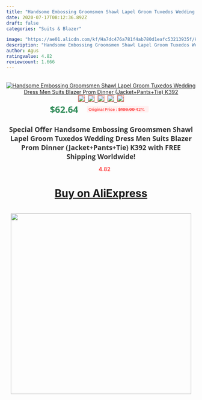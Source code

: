 ```yaml
---
title: "Handsome Embossing Groomsmen Shawl Lapel Groom Tuxedos Wedding Dress Men Suits Blazer Prom Dinner (Jacket+Pants+Tie) K392"
date: 2020-07-17T08:12:36.892Z
draft: false
categories: "Suits & Blazer"

image: "https://ae01.alicdn.com/kf/Ha7dc476a781f4ab780d1eafc53213935f/Handsome-Embossing-Groomsmen-Shawl-Lapel-Groom-Tuxedos-Wedding-Dress-Men-Suits-Blazer-Prom-Dinner-Jacket-Pants.jpg"
description: "Handsome Embossing Groomsmen Shawl Lapel Groom Tuxedos Wedding Dress Men Suits Blazer Prom Dinner (Jacket+Pants+Tie) K392"
author: Agus
ratingvalue: 4.82
reviewcount: 1.666
---
```

<br>
<div style="text-align: center;">
<a href="https://s.click.aliexpress.com/e/_AFqtid" target="_blank" rel="nofollow noopener noreferrer"><img alt="Handsome Embossing Groomsmen Shawl Lapel Groom Tuxedos Wedding Dress Men Suits Blazer Prom Dinner (Jacket+Pants+Tie) K392" class="magnifier-image" src="https://ae01.alicdn.com/kf/Ha7dc476a781f4ab780d1eafc53213935f/Handsome-Embossing-Groomsmen-Shawl-Lapel-Groom-Tuxedos-Wedding-Dress-Men-Suits-Blazer-Prom-Dinner-Jacket-Pants.jpg_640x640.jpg">
<br>
<img style="border:1px solid salmon" src="https://ae01.alicdn.com/kf/Ha7dc476a781f4ab780d1eafc53213935f/Handsome-Embossing-Groomsmen-Shawl-Lapel-Groom-Tuxedos-Wedding-Dress-Men-Suits-Blazer-Prom-Dinner-Jacket-Pants.jpg_120x120.jpg">&nbsp;&nbsp;<img style="border:1px solid salmon" src="https://ae01.alicdn.com/kf/H150f8aece315432fbdc424b34ccc0aa2U/Handsome-Embossing-Groomsmen-Shawl-Lapel-Groom-Tuxedos-Wedding-Dress-Men-Suits-Blazer-Prom-Dinner-Jacket-Pants.jpg_120x120.jpg">&nbsp;&nbsp;<img style="border:1px solid salmon" src="https://ae01.alicdn.com/kf/Hcf627f37ac2741b897339e98701e4034d/Handsome-Embossing-Groomsmen-Shawl-Lapel-Groom-Tuxedos-Wedding-Dress-Men-Suits-Blazer-Prom-Dinner-Jacket-Pants.jpg_120x120.jpg">&nbsp;&nbsp;<img style="border:1px solid salmon" src="https://ae01.alicdn.com/kf/Ha75a487c49d64511b6fabe1a8deecba2h/Handsome-Embossing-Groomsmen-Shawl-Lapel-Groom-Tuxedos-Wedding-Dress-Men-Suits-Blazer-Prom-Dinner-Jacket-Pants.jpg_120x120.jpg">&nbsp;&nbsp;<img style="border:1px solid salmon" src="https://ae01.alicdn.com/kf/He491f23127be4142a29d6a98966dc2e87/Handsome-Embossing-Groomsmen-Shawl-Lapel-Groom-Tuxedos-Wedding-Dress-Men-Suits-Blazer-Prom-Dinner-Jacket-Pants.jpg_120x120.jpg"></a></div><br0>
<div style="text-align: center;"><span style="background-color: white; border: 0px; box-sizing: border-box; color: seagreen; display: inline-block; font-family: &quot;open sans&quot; , &quot;arial&quot; , &quot;helvetica&quot; , sans-serif , &quot;heiti&quot;; font-size: 24px; font-stretch: inherit; font-weight: 700; line-height: inherit; margin: 0px 10px 0px 0px; padding: 0px; vertical-align: middle;">$62.64 </span>
<span style="background: rgb(255 , 241 , 241); border-radius: 3px; border: 0px; box-sizing: border-box; color: #ff4747; display: inline-block; font-family: inherit; font-size: 12px; font-stretch: inherit; font-style: inherit; font-variant: inherit; font-weight: 600; line-height: inherit; margin: 0px; padding: 2px 5px; transform: scale(0.9); vertical-align: middle;">Original Price : <b style="text-decoration: line-through;">$108.00 </b> 42%&nbsp;&nbsp;</span></div>
<h1 style="color: #333333; display: inline-block; font-family: &quot;open sans&quot; , &quot;arial&quot; , &quot;helvetica&quot; , sans-serif , &quot;heiti&quot;; font-size: 18px; font-stretch: inherit; font-weight: 700; text-align: center;">Special Offer Handsome Embossing Groomsmen Shawl Lapel Groom Tuxedos Wedding Dress Men Suits Blazer Prom Dinner (Jacket+Pants+Tie) K392 with FREE Shipping Worldwide!</h1>
<div style="color: #ff4747; text-align: center;">
<img src="https://4.bp.blogspot.com/-M0ZcTcb-5uY/XleCXlxnR4I/AAAAAAAAAEc/OrjgMkXV1oMQFaCRZj5HQwOCBcu3w1FegCPcBGAYYCw/s1600/star.png" style="height: 15px;">&nbsp;<b>4.82</b></div>
<div class="button_cont" align="center"><a class="buynow_a" href="https://s.click.aliexpress.com/e/_AFqtid" target="_blank" rel="nofollow noopener noreferrer"><H1>Buy on AliExpress</H1></a></div><br>
<div class="separator" style="clear: both; text-align: center;">
<img src="https://lh3.googleusercontent.com/-pTy5HemUv9M/XlePHvY0dAI/AAAAAAAAAE4/0nX5iRUoIWY8eMW9Dpxeirr157OZliDIgCLcBGAsYHQ/s1600/badge.gif" width="480">
</div>
